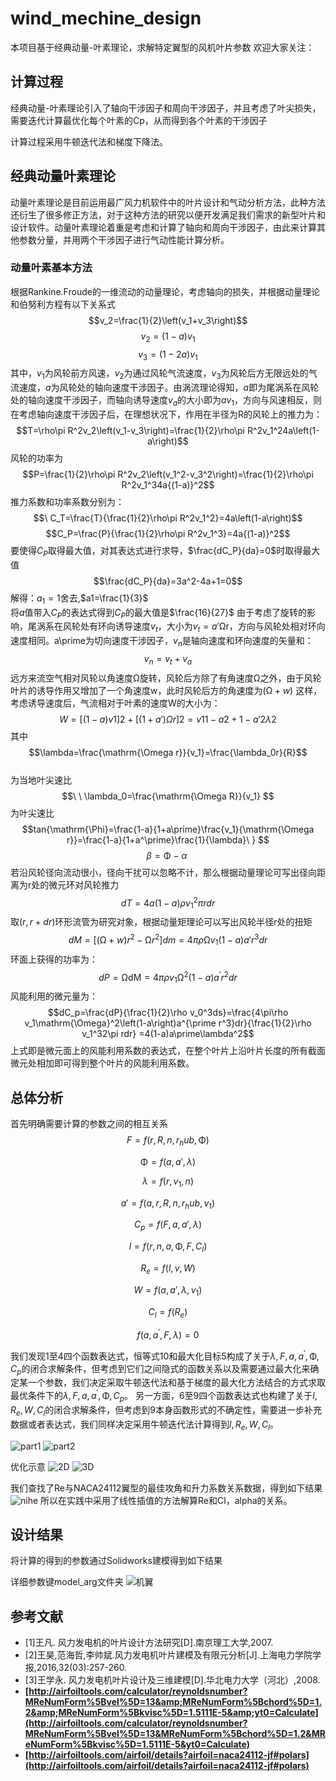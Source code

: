 # wind_mechine_design

本项目基于经典动量-叶素理论，求解特定翼型的风机叶片参数
欢迎大家关注：



## 计算过程
经典动量-叶素理论引入了轴向干涉因子和周向干涉因子，并且考虑了叶尖损失，需要迭代计算最优化每个叶素的Cp，从而得到各个叶素的干涉因子

计算过程采用牛顿迭代法和梯度下降法。

## 经典动量叶素理论
动量叶素理论是目前运用最广风力机软件中的叶片设计和气动分析方法，此种方法还衍生了很多修正方法，对于这种方法的研究以便开发满足我们需求的新型叶片和设计软件。动量叶素理论着重是考虑和计算了轴向和周向干涉因子，由此来计算其他参数分量，并用两个干涉因子进行气动性能计算分析。

### 动量叶素基本方法
根据Rankine.Froude的一维流动的动量理论，考虑轴向的损失，并根据动量理论和伯努利方程有以下关系式
$$v_2=\frac{1}{2}\left(v_1+v_3\right)$$
$$v_2=(1-a)v_1$$
$$v_3=(1-2a)v_1$$
其中，$v_1$为风轮前方风速，$v_2$为通过风轮气流速度，$v_3$为风轮后方无限远处的气流速度，$a$为风轮处的轴向速度干涉因子。由涡流理论得知，$a$即为尾涡系在风轮处的轴向速度干涉因子，而轴向诱导速度$v_a$的大小即为$av_1$，方向与风速相反，则在考虑轴向速度干涉因子后，在理想状况下，作用在半径为R的风轮上的推力为：
$$T=\rho\pi R^2v_2\left(v_1-v_3\right)=\frac{1}{2}\rho\pi R^2v_1^24a\left(1-a\right)$$
风轮的功率为
$$P=\frac{1}{2}\rho\pi R^2v_2\left(v_1^2-v_3^2\right)=\frac{1}{2}\rho\pi R^2v_1^34a{(1-a)}^2$$
推力系数和功率系数分别为：
$$\ C_T=\frac{T}{\frac{1}{2}\rho\pi R^2v_1^2}=4a\left(1-a\right)$$
$$C_P=\frac{P}{\frac{1}{2}\rho\pi R^2v_1^3}=4a{(1-a)}^2$$
要使得$C_P$取得最大值，对其表达式进行求导，$\frac{dC_P}{da}=0$时取得最大值
$$\frac{dC_P}{da}=3a^2-4a+1=0$$
解得：$a_1=1$舍去,$a1=\frac{1}{3}$  
将$a$值带入$C_P$的表达式得到$C_P$的最大值是$\frac{16}{27}$
由于考虑了旋转的影响，尾涡系在风轮处有环向诱导速度$v_t$，大小为$v_t=a\prime\mathrm{\Omega r}$，方向与风轮处相对环向速度相同。a\prime为切向速度干涉因子，$v_n$是轴向速度和环向速度的矢量和：
$$v_n=v_t+v_a$$
远方来流空气相对风轮以角速度$\mathrm{\Omega}$旋转，风轮后方除了有角速度$\mathrm{\Omega}$之外，由于风轮叶片的诱导作用又增加了一个角速度w，此时风轮后方的角速度为$(\mathrm{\Omega}+w)$
这样，考虑诱导速度后，气流相对于叶素的速度W的大小为：
$$W=[(1-a)v1]2+[(1+a')Ωr]2=v11-a2+1-a'2λ2$$ 
其中
$$\lambda=\frac{\mathrm{\Omega r}}{v_1}=\frac{\lambda_0r}{R}$$    
为当地叶尖速比
$$\ \ \lambda_0=\frac{\mathrm{\Omega R}}{v_1} $$
为叶尖速比
$$tan{\mathrm{\Phi}=\frac{1-a}{1+a\prime}\frac{v_1}{\mathrm{\Omega r}}=\frac{1-a}{1+a^\prime}\frac{1}{\lambda}\ } $$
$$\beta=\mathrm{\Phi}-\alpha\  $$
若沿风轮径向流动很小，径向干扰可以忽略不计，那么根据动量理论可写出径向距离为r处的微元环对风轮推力
$$dT=4a\left(1-a\right)\rho v_1^2\pi rdr $$
取$(r,r+dr)$环形流管为研究对象，根据动量矩理论可以写出风轮半径r处的扭矩
$$dM=\left[\left(\mathrm{\Omega}+w\right)r^2-\mathrm{\Omega}r^2\right]dm=4\pi\rho\mathrm{\Omega}v_1(1-a)a\prime r^3dr$$
环面上获得的功率为：
$$dP=\mathrm{\Omega dM}=4\pi\rho v_1\mathrm{\Omega}^2\left(1-a\right)a^\prime r^2dr$$
风能利用的微元量为：
$$dC_p=\frac{dP}{\frac{1}{2}\rho v_0^3ds}=\frac{4\pi\rho v_1\mathrm{\Omega}^2\left(1-a\right)a^{\prime r^3}dr}{\frac{1}{2}\rho v_1^32\pi rdr}
=4(1-a)a\prime\lambda^2$$
上式即是微元面上的风能利用系数的表达式，在整个叶片上沿叶片长度的所有截面微元处相加即可得到整个叶片的风能利用系数。

## 总体分析

首先明确需要计算的参数之间的相互关系
$$F=f(r,R,n,r_hub,\mathrm{\Phi})$$

$$\mathrm{\Phi}=f(a,a\prime,\lambda)$$

$$\lambda=f(r,v_1,n) $$

$$a\prime=f(a,r,R,n,r_hub,v_1) $$

$$C_p=f(F,a,a\prime,\lambda) $$

$$l=f(r,n,a,\mathrm{\Phi},F,C_l)$$

$$R_e=f(l,v,W) $$

$$W=f(a,a\prime,\lambda,v_1) $$

$$C_l=f(R_e)$$

$$f\left(a,a^\prime,F,\lambda\right)=0$$

我们发现1至4四个函数表达式，恒等式10和最大化目标5构成了关于$\lambda,F,a,a^\prime,\mathrm{\Phi},C_p$的闭合求解条件，但考虑到它们之间隐式的函数关系以及需要通过最大化来确定某一个参数，我们决定采取牛顿迭代法和基于梯度的最大化方法结合的方式求取最优条件下的$\lambda,F,a,a^\prime,\mathrm{\Phi},C_p$。
另一方面，6至9四个函数表达式也构建了关于$l,R_e,W,C_l$的闭合求解条件，但考虑到9本身函数形式的不确定性，需要进一步补充数据或者表达式，我们同样决定采用牛顿迭代法计算得到$l,R_e,W,C_l$。

![part1](doc/part1.png)
![part2](doc/part2.png)

优化示意
![2D](doc/N1.gif)
![3D](doc/3D2.gif)

我们查找了Re与NACA24112翼型的最佳攻角和升力系数关系数据，得到如下结果
![nihe](doc/拟合.png)
所以在实践中采用了线性插值的方法解算Re和Cl，alpha的关系。



## 设计结果
将计算的得到的参数通过Solidworks建模得到如下结果

详细参数键model_arg文件夹
![机翼](doc/机翼设计.png)

## 参考文献

- [1]王凡. 风力发电机的叶片设计方法研究[D].南京理工大学,2007.
- [2]王昊,范海哲,李帅斌.风力发电机叶片建模及有限元分析[J].上海电力学院学报,2016,32(03):257-260.
- [3]王学永. 风力发电机叶片设计及三维建模[D].华北电力大学（河北）,2008.
- **[http://airfoiltools.com/calculator/reynoldsnumber?MReNumForm%5Bvel%5D=13&amp;MReNumForm%5Bchord%5D=1.2&amp;MReNumForm%5Bkvisc%5D=1.5111E-5&amp;yt0=Calculate](http://airfoiltools.com/calculator/reynoldsnumber?MReNumForm%5Bvel%5D=13&MReNumForm%5Bchord%5D=1.2&MReNumForm%5Bkvisc%5D=1.5111E-5&yt0=Calculate)**
- **[http://airfoiltools.com/airfoil/details?airfoil=naca24112-jf#polars](http://airfoiltools.com/airfoil/details?airfoil=naca24112-jf#polars)**
